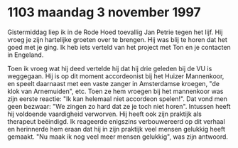 # 1103 maandag 3 november 1997
Gistermiddag liep ik in de Rode Hoed toevallig Jan Petrie tegen het lijf. Hij vroeg je zijn hartelijke groeten over te brengen. Hij was blij te horen dat het goed met je ging. Ik heb iets verteld van het project met Ton en je contacten in Engeland. 

Toen ik vroeg wat hij deed vertelde hij dat hij drie geleden bij de VU is weggegaan. Hij is op dit moment accordeonist bij het Huizer Mannenkoor, en speelt daarnaast met een vaste zanger in Amsterdamse kroegen, "de klok van Arnemuiden", etc. Toen ze hem vroegen bij het mannenkoor was zijn eerste reactie: "Ik kan helemaal niet accordeon spelen!". Dat vond men geen bezwaar: "We zingen zo hard dat ze je toch niet horen". Intussen heeft hij voldoende vaardigheid verworven. Hij heeft ook zijn praktijk als therapeut beëindigd. Ik reageerde enigszins verbouwereerd op dit verhaal en herinnerde hem eraan dat hij in zijn praktijk veel mensen gelukkig heeft gemaakt. "Nu maak ik nog veel meer mensen gelukkig", was zijn antwoord.
